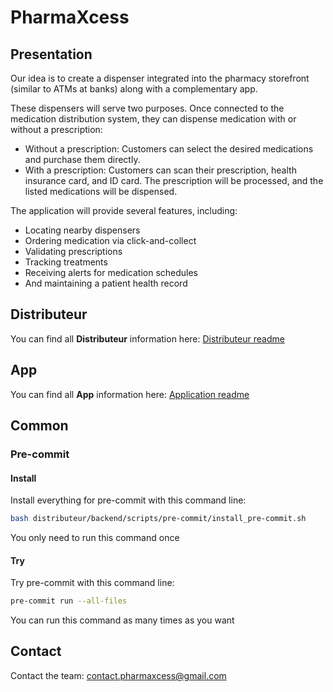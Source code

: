 
# PharmaXcess

## Presentation

Our idea is to create a dispenser integrated into the pharmacy storefront (similar to ATMs at banks) along with a complementary app.

These dispensers will serve two purposes. Once connected to the medication distribution system, they can dispense medication with or without a prescription:

- Without a prescription: Customers can select the desired medications and purchase them directly.
- With a prescription: Customers can scan their prescription, health insurance card, and ID card. The prescription will be processed, and the listed medications will be dispensed.

The application will provide several features, including:

- Locating nearby dispensers
- Ordering medication via click-and-collect
- Validating prescriptions
- Tracking treatments
- Receiving alerts for medication schedules
- And maintaining a patient health record

## Distributeur

You can find all **Distributeur** information here: [Distributeur readme](distributeur/Readme.md)

## App

You can find all **App** information here: [Application readme](app/README.md)

## Common

### Pre-commit

#### Install

Install everything for pre-commit with this command line:

```bash
bash distributeur/backend/scripts/pre-commit/install_pre-commit.sh
```

You only need to run this command once

#### Try

Try pre-commit with this command line:

```bash
pre-commit run --all-files
```

You can run this command as many times as you want

## Contact

Contact the team: <contact.pharmaxcess@gmail.com>
